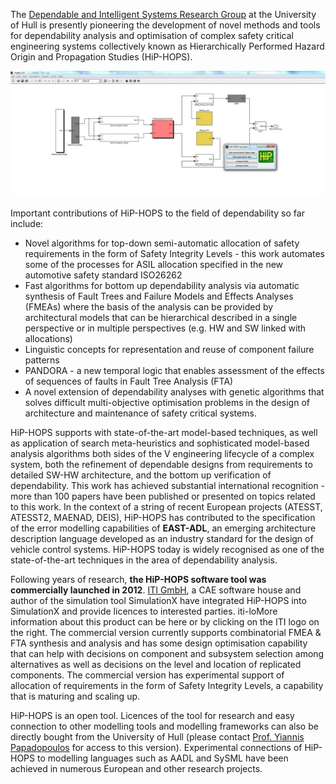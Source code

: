 The [Dependable and Intelligent Systems Research Group](https://www.linkedin.com/company/dependable-and-intelligent-systems-deis) at the University of Hull is presently pioneering the development of novel methods and tools for dependability analysis and optimisation of complex safety critical engineering systems collectively known as Hierarchically Performed Hazard Origin and Propagation Studies (HiP-HOPS).

![alt text](/img/Slide_1.jpg "HiP-HOPS is flexible: it allows integration with popular modelling tools such as Matlab Simulink and SimulationX")

Important contributions of HiP-HOPS to the field of dependability so far include:

* Novel algorithms for top-down semi-automatic allocation of safety requirements in the form of Safety Integrity Levels - this work automates some of the processes for ASIL allocation specified in the new automotive safety standard ISO26262
* Fast algorithms for bottom up dependability analysis via automatic synthesis of Fault Trees and Failure Models and Effects Analyses (FMEAs) where the basis of the analysis can be provided by architectural models that can be hierarchical described in a single perspective or in multiple perspectives (e.g. HW and SW linked with allocations)
* Linguistic concepts for representation and reuse of component failure patterns
* PANDORA - a new temporal logic that enables assessment of the effects of sequences of faults in Fault Tree Analysis (FTA)
* A novel extension of dependability analyses with genetic algorithms that solves difficult multi-objective optimisation problems in the design of architecture and maintenance of safety critical systems.

HiP-HOPS supports with state-of-the-art model-based techniques, as well as application of search meta-heuristics and sophisticated model-based analysis algorithms both sides of the V engineering lifecycle of a complex system, both the refinement of dependable designs from requirements to detailed SW-HW architecture, and the bottom up verification of dependability. This work has achieved substantial international recognition - more than 100 papers have been published or presented on topics related to this work. In the context of a string of recent European projects (ATESST, ATESST2, MAENAD, DEIS), HiP-HOPS has contributed to the specification of the error modelling capabilities of **EAST-ADL**, an emerging architecture description language developed as an industry standard for the design of vehicle control systems. HiP-HOPS today is widely recognised as one of the state-of-the-art techniques in the area of dependability analysis.

Following years of research, **the HiP-HOPS software tool was commercially launched in 2012**. [ITI GmbH](https://www.simulationx.com/), a CAE software house and author of the simulation tool SimulationX have integrated HiP-HOPS into SimulationX and provide licences to interested parties. iti-loMore information about this product can be here or by clicking on the ITI logo on the right. The commercial version currently supports combinatorial FMEA & FTA synthesis and analysis and has some design optimisation capability that can help with decisions on component and subsystem selection among alternatives as well as decisions on the level and location of replicated components. The commercial version has experimental support of allocation of requirements in the form of Safety Integrity Levels, a capability that is maturing and scaling up.

HiP-HOPS is an open tool. Licences of the tool for research and easy connection to other modelling tools and modelling frameworks can also be directly bought from the University of Hull (please contact [Prof. Yiannis Papadopoulos](https://www.hull.ac.uk/staff-directory/yiannis-papadopoulos) for access to this version). Experimental connections of HiP-HOPS to modelling languages such as AADL and SySML have been achieved in numerous European and other research projects.
